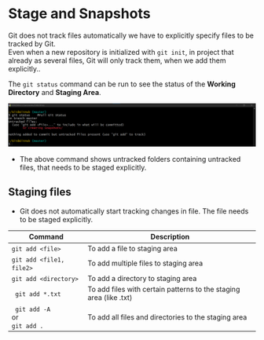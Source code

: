 # Stage and Snapshots

Git does not track files automatically we have to explicitly specify files to be tracked by Git.\
Even when a new repository is initialized with `git init`, in project that already as several files, Git will only track them, when we add them explicitly..

The `git status` command can be run to see the status of the **Working Directory** and **Staging Area**.

![](./images/Screenshot2.png)

- The above command shows untracked folders containing untracked files, that needs to be staged explicitly.

## Staging files

- Git does not automatically start tracking changes in file. The file needs to be staged explicitly.

| Command                         | Description                                                        |
|---------------------------------|--------------------------------------------------------------------|
| `git add <file>`                | To add a file to staging area                                      |
| `git add <file1, file2>`        | To add multiple files to staging area                              |
| `git add <directory>`           | To add a directory to staging area                                 |
| ` git add *.txt`                | To add files with certain patterns to the staging area (like .txt) |
| ` git add -A` </br> or <br/> `git add .` | To add all files and directories to the staging area      |

